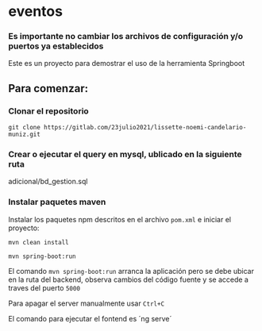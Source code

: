# eventos

### Es importante no cambiar los archivos de configuración y/o puertos ya establecidos

Este es un proyecto para demostrar el uso de la herramienta Springboot

## Para comenzar:

### Clonar el repositorio

```shell
git clone https://gitlab.com/23julio2021/lissette-noemi-candelario-muniz.git
```
### Crear o ejecutar el query en mysql, ublicado en la siguiente ruta
   adicional/bd_gestion.sql

### Instalar paquetes maven

Instalar los paquetes npm descritos en el archivo `pom.xml` e iniciar el proyecto:

```shell
mvn clean install

mvn spring-boot:run
```

El comando `mvn spring-boot:run` arranca la aplicación pero se debe ubicar en la ruta del backend, observa cambios del código fuente y se accede a traves del puerto `5000`

Para apagar el server manualmente usar `Ctrl+C`

El comando para ejecutar el fontend es ´ng serve´
